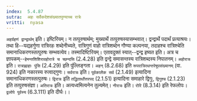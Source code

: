 ```yaml
---
index:  5.4.87
sutra:  अहः सर्वैकदेशसंख्यातपुण्याच्च रात्रेः
vritti:  nyasa
---
```


`अहर्ग्रहणं द्वान्द्वार्थम्` इति। इष्टिरियम्। न तत्पुरुषार्थम्; मुख्यार्थे तत्पुरुषस्यासम्भवात्। द्वन्द्वार्थे पदार्थं प्रत्याश्रयः। तथा हि--यद्यहर्गुणा रात्रिरहः शब्देनीच्यते, रात्रिगुणं वाहो रात्रिशब्देन गौण्या कल्पनया, तदाहश्च रात्रिश्चेति समानाधिकरणस्तत्पुरुषः सम्भवत्येव। तस्मादिष्टिरियम्। एतावदुक्तं स्यात्--द्वन्द्व इष्यत इति। अत्र च ज्ञापकम्--`हेमन्तशिशिरावहोरात्रे च च्छन्दसि` (2.4.28) इति द्वन्द्वे समासन्तस्य रात्रिशब्दस्य निपातनम्। `अहोरात्रः` इति। `रात्राह्नाहाः पुंसि` (2.4.29) इति पुंल्लिङ्गता। `अहन्` (8.2.68) इति `रूपरात्रिरथन्तरेषूपसंख्यानम्` (वा. 924) इति नकारस्य रुत्वाद्गुणः। `सर्वरात्रः` इति। `पूर्वकालैक सर्व` (2.1.49) इत्यादिना समानाधिकरणस्तत्पुरुषः। `द्विरात्रः` इति `तद्धितार्थोत्तरपद` (2.1.51) इत्यादिना समाहारे द्विगुः, `द्विगुश्च` (2.1.23) इति तत्पुरुषसंज्ञा। `अतिरात्रः` इति। अत्यध्वमित्यनेन तुल्यमेत्। `नीरात्रः` इति। `रोरि` (8.3.14) इति रेफलोपः। `ढ्रलोपे पूर्वस्य` (6.3.111) इति दीर्घः।।

